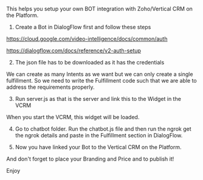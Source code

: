 This helps you setup your own BOT integration with Zoho/Vertical CRM on the Platform.


1. Create a Bot in DialogFlow first and follow these steps

https://cloud.google.com/video-intelligence/docs/common/auth


https://dialogflow.com/docs/reference/v2-auth-setup



2. The json file has to be downloaded as it has the credentials

We can create as many Intents as we want but we can only create a single
fulfillment. So we need to write the Fulfillment code such that we are 
able to address the requirements properly.

3. Run server.js as that is the server and link this to the Widget in the VCRM

When you start the VCRM, this widget will be loaded.


4. Go to chatbot folder. Run the chatbot.js file and then run the ngrok
get the ngrok details and paste in the Fulfillment section in DialogFlow.

5. Now you have linked your Bot to the Vertical CRM on the Platform.

And don't forget to place your Branding and Price and to publish it!

Enjoy
